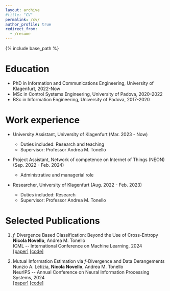 ```yaml
---
layout: archive
#title: "CV"
permalink: /cv/
author_profile: true
redirect_from:
  - /resume
---
```


{% include base_path %}

Education
======
* PhD in Information and Communications Engineering, University of Klagenfurt, 2022-Now
* MSc in Control Systems Engineering, University of Padova, 2020-2022
* BSc in Information Engineering, University of Padova, 2017-2020

Work experience
======

* University Assistant, University of Klagenfurt (Mar. 2023 - Now)
  * Duties included: Research and teaching
  * Supervisor: Professor Andrea M. Tonello

* Project Assistant, Network of competence on Internet of Things (NEON) (Sep. 2022 - Feb. 2024)
  * Administrative and managerial role
 
* Researcher, University of Klagenfurt (Aug. 2022 - Feb. 2023)
  * Duties included: Research
  * Supervisor: Professor Andrea M. Tonello


  
Selected Publications
======
1.  $f$-Divergence Based Classification: Beyond the Use of Cross-Entropy                         
**Nicola Novello**, Andrea M. Tonello                                      
ICML -- International Conference on Machine Learning, 2024                     
[[paper]](https://proceedings.mlr.press/v235/novello24a.html)  [[code]](https://github.com/nicolaNovello/discriminative-classification-fDiv)

2.  Mutual Information Estimation via $f$-Divergence and Data Derangements                       
Nunzio A. Letizia, **Nicola Novello**, Andrea M. Tonello       
NeurIPS -- Annual Conference on Neural Information Processing Systems, 2024                                                         
[[paper]](https://arxiv.org/abs/2305.20025)  [[code]](https://github.com/nicolaNovello/fDIME)
